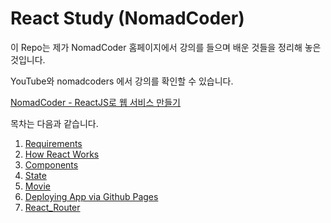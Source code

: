 # React Study (NomadCoder)

이 Repo는 제가 NomadCoder 홈페이지에서 강의를 들으며 배운 것들을 정리해 놓은 것입니다.

YouTube와 nomadcoders 에서 강의를 확인할 수 있습니다.

[NomadCoder - ReactJS로 웹 서비스 만들기](https://academy.nomadcoders.co/p/reactjs-fundamentals)


목차는 다음과 같습니다.

1. [Requirements](1.Requirements.md)
2. [How React Works](2.How_React_Works.md)
3. [Components](3.Component.md)
4. [State](4.State.md)
5. [Movie](5.Movie.md)
6. [Deploying App via Github Pages](6.Deploying_App_via_Github_Pages.md)
7. [React_Router](7.React_Router.md)
